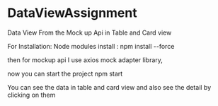 # DataViewAssignment
Data View From the Mock up Api in Table and Card view 

For Installation:
Node modules install :
npm install --force 

then for mockup api I use axios mock adapter library,

now you can start the project
npm start

You can see the data in table and card view and also see the detail by clicking on them 
